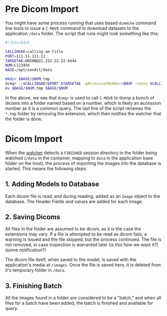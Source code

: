 # Pre Dicom Import
You might have some process running that uses based `dcm4che` command line tools to issue a `C-MOVE` command to download datasets to the application `/data` folder. The script that runs might look something like this:

```bash
#!/bin/bash

CALLINGAE=calling-ae-title
PORT=111.11.111.11
TARGETAE=ONION@22.222.22.22:4444
NUM=L123456
BASE=/opt/sendit/data

mkdir $BASE/$NUM.tmp
dcmqr -L$CALLINGAE@$PORT $TARGETAE -qAccessionNumber=$NUM -cmove $CALLINGAE -cstoredest=$BASE/$NUM.tmp
mv $BASE/$NUM.tmp $BASE/$NUM
```

In the above, we see that `dcmqr` is used to call `C-MOVE` to dump a bunch of dicoms into a folder named based on a number, which is likely an accession number as it is a common query. The last line of the script renames the `*.tmp` folder by removing the extension, which then notifies the watcher that the folder is done.

# Dicom Import
When the [watcher](watcher.md) detects a `FINISHED` session directory in the folder being watched (`/data` in the container, mapping to `data` in the application base folder on the host), the process of importing the images into the database is started. This means the following steps:

## 1. Adding Models to Database
Each dicom file is read, and during reading, added as an `Image` object to the database. The Header Fields and values are added for each image. 


## 2. Saving Dicoms
All files in the folder are assumed to be dicom, as it is the case the extensions may vary. If a file is attempted to be read as dicom fails, a warning is issued and the file skipped, but the process continued. The file is not removed, in case inspection is warranted later (is this how we want it?) (some notification?)

The dicom file itself, when saved to the model, is saved with the application's media at `/images`. Once the file is saved here, it is deleted from it's temporary folder in `/data`.

## 3. Finishing Batch
All the images found in a folder are considered to be a "batch," and when all files for a batch have been added, the batch is finished and available for query.
